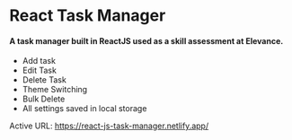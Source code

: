 # React Task Manager
#### A task manager built in ReactJS used as a skill assessment at Elevance.

- Add task
- Edit Task
- Delete Task
- Theme Switching
- Bulk Delete
- All settings saved in local storage


Active URL: https://react-js-task-manager.netlify.app/
